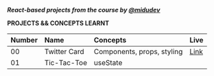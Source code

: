 **_React-based projects from the course by [@midudev](https://cursoreact.dev/)_**

**PROJECTS && CONCEPTS LEARNT**

| Number  | Name | Concepts| Live |
| :--- | :--- | :--- | :--- |
| 00  | Twitter Card | Components, props, styling | [Link](react-twitter-card.vercel.card)
| 01  | Tic-Tac-Toe | useState |


